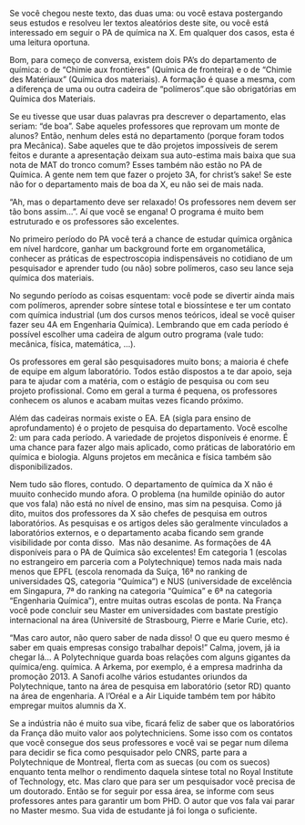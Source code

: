 Se você chegou neste texto, das duas uma: ou você estava postergando seus estudos e resolveu ler textos aleatórios deste site, ou você está interessado em seguir o PA de química na X. Em qualquer dos casos, esta é uma leitura oportuna.

Bom, para começo de conversa, existem dois PA’s do departamento de química: o de “Chimie aux frontières” (Química de fronteira) e o de “Chimie des Matériaux” (Química dos materiais). A formação é quase a mesma, com a diferença de uma ou outra cadeira de “polímeros”.que são obrigatórias em Química dos Materiais.

Se eu tivesse que usar duas palavras pra descrever o departamento, elas seriam: “de boa”. Sabe aqueles professores que reprovam um monte de alunos? Então, nenhum deles está no departamento (porque foram todos pra Mecânica). Sabe aqueles que te dão projetos impossíveis de serem feitos e durante a apresentação deixam sua auto-estima mais baixa que sua nota de MAT do tronco comum? Esses também não estão no PA de Química. A gente nem tem que fazer o projeto 3A, for christ’s sake! Se este não for o departamento mais de boa da X, eu não sei de mais nada.

“Ah, mas o departamento deve ser relaxado! Os professores nem devem ser tão bons assim...”. Aí que você se engana! O programa é muito bem estruturado e os professores são excelentes.

No primeiro período do PA você terá a chance de estudar química orgânica em nível hardcore, ganhar um background forte em organometálica, conhecer as práticas de espectroscopia indispensáveis no cotidiano de um pesquisador e aprender tudo (ou não) sobre polímeros, caso seu lance seja química dos materiais.

No segundo período as coisas esquentam: você pode se divertir ainda mais com polímeros, aprender sobre síntese total e biossíntese e ter um contato com química industrial (um dos cursos menos teóricos, ideal se você quiser fazer seu 4A em Engenharia Química). Lembrando que em cada período é possível escolher uma cadeira de algum outro programa (vale tudo: mecânica, física, matemática, ...).

​Os professores em geral são pesquisadores muito bons; a maioria é chefe de equipe em algum laboratório. Todos estão dispostos a te dar apoio, seja para te ajudar com a matéria, com o estágio de pesquisa ou com seu projeto profissional. Como em geral a turma é pequena, os professores conhecem os alunos e acabam muitas vezes ficando próximo.

Além das cadeiras normais existe o EA. EA (sigla para ensino de aprofundamento) é o projeto de pesquisa do departamento. Você escolhe 2: um para cada período. A variedade de projetos disponíveis é enorme. É uma chance para fazer algo mais aplicado, como práticas de laboratório em química e biologia. Alguns projetos em mecânica e física também são disponibilizados.

Nem tudo são flores, contudo. O departamento de química da X não é muuito conhecido mundo afora. O problema (na humilde opinião do autor que vos fala) não está no nível de ensino, mas sim na pesquisa. Como já dito, muitos dos professores da X são chefes de pesquisa em outros laboratórios. As pesquisas e os artigos deles são geralmente vinculados a laboratórios externos, e o departamento acaba ficando sem grande visibilidade por conta disso.
​
Mas não desanime. As formações de 4A disponíveis para o PA de Química são excelentes! Em categoria 1 (escolas no estrangeiro em parceria com a Polytechnique) temos nada mais nada menos que EPFL (escola renomada da Suíça, 16ª no ranking de universidades QS, categoria “Química”) e NUS (universidade de excelência em Singapura, 7ª do ranking na categoria “Química” e 6ª na categoria “Engenharia Química”), entre muitas outras escolas de ponta. Na França você pode concluir seu Master em universidades com bastate prestígio internacional na área (Université de Strasbourg, Pierre e Marie Curie, etc).

“Mas caro autor, não quero saber de nada disso! O que eu quero mesmo é saber em quais empresas consigo trabalhar depois!” Calma, jovem, já ia chegar lá... A Polytechnique guarda boas relações com alguns gigantes da química/eng. química. A Arkema, por exemplo, é a empresa madrinha da promoção 2013. A Sanofi acolhe vários estudantes oriundos da Polytechnique, tanto na área de pesquisa em laboratório (setor RD) quanto na área de engenharia. A l’Oréal e a Air Liquide também tem por hábito empregar muitos alumnis da X.
           
Se a indústria não é muito sua vibe, ficará feliz de saber que os laboratórios da França dão muito valor aos polytechniciens. Some isso com os contatos que você consegue dos seus professores e você vai se pegar num dilema para decidir se fica como pesquisador pelo CNRS, parte para a Polytechnique de Montreal, flerta com as suecas (ou com os suecos) enquanto tenta melhor o rendimento daquela síntese total no Royal Institute of Technology, etc. Mas claro que para ser um pesquisador você precisa de um doutorado. Então se for seguir por essa área, se informe com seus professores antes para garantir um bom PHD. O autor que vos fala vai parar no Master mesmo. Sua vida de estudante já foi longa o suficiente.
